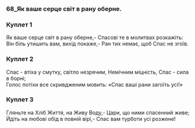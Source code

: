 ### 68_Як ваше серце світ в рану оберне.
### Куплет 1
Як ваше серце світ в рану оберне,- Спасові те в молитвах розкажіть:<br/>Він біль утишить вам, вихід покаже,- Ран тих немає, щоб Спас не згоїв.
### Куплет 2
Спас - втіха у смутку, світло незрячим, Немічним міцність, Спас - сила в борні;<br/>Голос потіхи все скривдженим мовить: «Спас ваші рани загоїть усі!»
### Куплет 3
Гляньте на Хліб Життя, на Живу Воду,- Цари, що ними спасенний живе;<br/>Йдіть на любові обід в повній вірі,- Спас вам турботи усі розжене!
